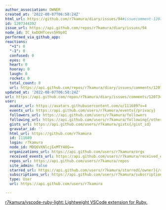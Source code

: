 ```yaml
---
author_association: OWNER
created_at: '2022-08-07T06:58:24Z'
html_url: https://github.com/r7kamura/diary/issues/94#issuecomment-1207344392
id: 1207344392
issue_url: https://api.github.com/repos/r7kamura/diary/issues/94
node_id: IC_kwDOHTcevs5H9p0I
performed_via_github_app: 
reactions:
  "+1": 0
  "-1": 0
  confused: 0
  eyes: 0
  heart: 0
  hooray: 0
  laugh: 0
  rocket: 0
  total_count: 0
  url: https://api.github.com/repos/r7kamura/diary/issues/comments/1207344392/reactions
updated_at: '2022-08-07T06:58:24Z'
url: https://api.github.com/repos/r7kamura/diary/issues/comments/1207344392
user:
  avatar_url: https://avatars.githubusercontent.com/u/111689?v=4
  events_url: https://api.github.com/users/r7kamura/events{/privacy}
  followers_url: https://api.github.com/users/r7kamura/followers
  following_url: https://api.github.com/users/r7kamura/following{/other_user}
  gists_url: https://api.github.com/users/r7kamura/gists{/gist_id}
  gravatar_id: ''
  html_url: https://github.com/r7kamura
  id: 111689
  login: r7kamura
  node_id: MDQ6VXNlcjExMTY4OQ==
  organizations_url: https://api.github.com/users/r7kamura/orgs
  received_events_url: https://api.github.com/users/r7kamura/received_events
  repos_url: https://api.github.com/users/r7kamura/repos
  site_admin: false
  starred_url: https://api.github.com/users/r7kamura/starred{/owner}{/repo}
  subscriptions_url: https://api.github.com/users/r7kamura/subscriptions
  type: User
  url: https://api.github.com/users/r7kamura

---
```

[r7kamura/vscode-ruby-light: Lightweight VSCode extension for Ruby.](https://github.com/r7kamura/vscode-ruby-light)